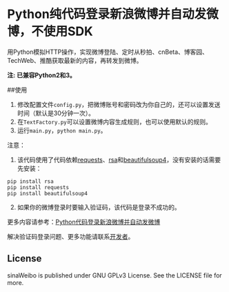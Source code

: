 # Python纯代码登录新浪微博并自动发微博，不使用SDK

用Python模拟HTTP操作，实现微博登陆、定时从秒拍、cnBeta、博客园、TechWeb、推酷获取最新的内容，再转发到微博。

**注: 已兼容Python2和3。**

##使用

1.  修改配置文件`config.py`，把微博账号和密码改为你自己的，还可以设置发送时间（默认是30分钟一次）。
2.  在`TextFactory.py`可以设置微博内容生成规则，也可以使用默认的规则。
3.  运行`main.py`，`python main.py`。

注意：
1. 该代码使用了代码依赖[requests](http://docs.python-requests.org/en/master/)、[rsa](https://pypi.python.org/pypi/rsa)和[beautifulsoup4](https://www.crummy.com/software/BeautifulSoup/bs4/doc/)，没有安装的话需要先安装：

```
pip install rsa
pip install requests
pip install beautifulsoup4
```

2. 如果你的微博登录时要输入验证码，该代码是登录不成功的。

更多内容请参考：[Python代码登录新浪微博并自动发微博](http://zh.5long.me/2015/code-login-sina-weibo-update-weibo/ )

解决验证码登录问题、更多功能请联系[开发者](http://blog.5long.me/)。

## License

sinaWeibo is published under GNU GPLv3 License. See the LICENSE file for more.
